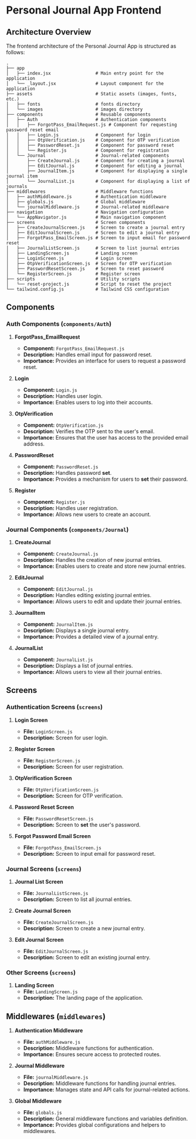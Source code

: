 # Personal Journal App Frontend

## Architecture Overview

The frontend architecture of the Personal Journal App is structured as follows:

```note
.
├── app
│   ├── index.jsx                 # Main entry point for the application
│   └── _layout.jsx               # Layout component for the application
├── assets                        # Static assets (images, fonts, etc.)
│   ├── fonts                     # fonts directory
│   └── images                    # images directory
├── components                    # Reusable components
│   ├── Auth                      # Authentication components
│   │   ├── ForgotPass_EmailRequest.js # Component for requesting password reset email
│   │   ├── Login.js              # Component for login
│   │   ├── OtpVerification.js    # Component for OTP verification
│   │   ├── PasswordReset.js      # Component for password reset
│   │   └── Register.js           # Component for registration
│   └── Journal                   # Journal-related components
│       ├── CreateJournal.js      # Component for creating a journal
│       ├── EditJournal.js        # Component for editing a journal
│       ├── JournalItem.js        # Component for displaying a single journal item
│       └── JournalList.js        # Component for displaying a list of journals
├── middlewares                   # Middleware functions
│   ├── authMiddleware.js         # Authentication middleware
│   ├── globals.js                # Global middleware
│   └── journalMiddleware.js      # Journal-related middleware
├── navigation                    # Navigation configuration
│   └── AppNavigator.js           # Main navigation component
├── screens                       # Screen components
│   ├── CreateJournalScreen.js    # Screen to create a journal entry
│   ├── EditJournalScreen.js      # Screen to edit a journal entry
│   ├── ForgotPass_EmailScreen.js # Screen to input email for password reset
│   ├── JournalListScreen.js      # Screen to list journal entries
│   ├── LandingScreen.js          # Landing screen
│   ├── LoginScreen.js            # Login screen
│   ├── OtpVerificationScreen.js  # Screen for OTP verification
│   ├── PasswordResetScreen.js    # Screen to reset password
│   └── RegisterScreen.js         # Register screen
├── scripts                       # Utility scripts
│   └── reset-project.js          # Script to reset the project
└── tailwind.config.js            # Tailwind CSS configuration
```

## Components

### Auth Components (`components/Auth`)

1. **ForgotPass_EmailRequest**
   - **Component:** `ForgotPass_EmailRequest.js`
   - **Description:** Handles email input for password reset.
   - **Importance:** Provides an interface for users to request a password reset.

2. **Login**
   - **Component:** `Login.js`
   - **Description:** Handles user login.
   - **Importance:** Enables users to log into their accounts.

3. **OtpVerification**
   - **Component:** `OtpVerification.js`
   - **Description:** Verifies the OTP sent to the user's email.
   - **Importance:** Ensures that the user has access to the provided email address.

4. **PasswordReset**
   - **Component:** `PasswordReset.js`
   - **Description:** Handles password **set**.
   - **Importance:** Provides a mechanism for users to **set** their password.

5. **Register**
   - **Component:** `Register.js`
   - **Description:** Handles user registration.
   - **Importance:** Allows new users to create an account.

### Journal Components (`components/Journal`)

1. **CreateJournal**
   - **Component:** `CreateJournal.js`
   - **Description:** Handles the creation of new journal entries.
   - **Importance:** Enables users to create and store new journal entries.

2. **EditJournal**
   - **Component:** `EditJournal.js`
   - **Description:** Handles editing existing journal entries.
   - **Importance:** Allows users to edit and update their journal entries.

3. **JournalItem**
   - **Component:** `JournalItem.js`
   - **Description:** Displays a single journal entry.
   - **Importance:** Provides a detailed view of a journal entry.

4. **JournalList**
   - **Component:** `JournalList.js`
   - **Description:** Displays a list of journal entries.
   - **Importance:** Allows users to view all their journal entries.

## Screens

### Authentication Screens (`screens`)

1. **Login Screen**
   - **File:** `LoginScreen.js`
   - **Description:** Screen for user login.

2. **Register Screen**
   - **File:** `RegisterScreen.js`
   - **Description:** Screen for user registration.

3. **OtpVerification Screen**
   - **File:** `OtpVerificationScreen.js`
   - **Description:** Screen for OTP verification.

4. **Password Reset Screen**
   - **File:** `PasswordResetScreen.js`
   - **Description:** Screen to **set** the user's password.

5. **Forgot Password Email Screen**
   - **File:** `ForgotPass_EmailScreen.js`
   - **Description:** Screen to input email for password reset.

### Journal Screens (`screens`)

1. **Journal List Screen**
   - **File:** `JournalListScreen.js`
   - **Description:** Screen to list all journal entries.

2. **Create Journal Screen**
   - **File:** `CreateJournalScreen.js`
   - **Description:** Screen to create a new journal entry.

3. **Edit Journal Screen**
   - **File:** `EditJournalScreen.js`
   - **Description:** Screen to edit an existing journal entry.

### Other Screens (`screens`)

1. **Landing Screen**
   - **File:** `LandingScreen.js`
   - **Description:** The landing page of the application.

## Middlewares (`middlewares`)

1. **Authentication Middleware**
   - **File:** `authMiddleware.js`
   - **Description:** Middleware functions for authentication.
   - **Importance:** Ensures secure access to protected routes.

2. **Journal Middleware**
   - **File:** `journalMiddleware.js`
   - **Description:** Middleware functions for handling journal entries.
   - **Importance:** Manages state and API calls for journal-related actions.

3. **Global Middleware**
   - **File:** `globals.js`
   - **Description:** General middleware functions and variables definition.
   - **Importance:** Provides global configurations and helpers to middlewares.
